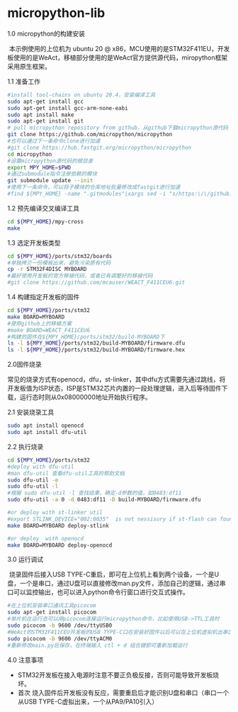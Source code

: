 # micropython-lib


1.0 micropython的构建安装

​        本示例使用的上位机为 ubuntu 20 @ x86，MCU使用的是STM32F411EU，开发板使用的是WeAct，移植部分使用的是WeAct官方提供源代码，miropython框架采用原生框架。

1.1 准备工作

```bash
#install tool-chains on ubuntu 20.4，安装编译工具
sudo apt-get install gcc
sudo apt-get install gcc-arm-none-eabi
sudo apt install make
sudo apt-get install git
# pull micropython repository from github，从github下载micropython源代码
git clone https://github.com/micropython/micropython    
#也可以通过下一条命令clone进行加速
#git clone https://hub.fastgit.org/micropython/micropython
cd micropython
#设置micropython源代码的根目录
export MPY_HOME=$PWD
#通过submodule指令注册依赖的模块
git submodule update --init
#使用下一条命令，可以将子模块的仓库地址批量修改成fastgit进行加速
#find ${MPY_HOME} -name ".gitmodules"|xargs sed -i "s/https:\/\/github.com/http:\/\/192.168.100.22:3000/g"
```

1.2 预先编译交叉编译工具

```bash
cd ${MPY_HOME}/mpy-cross
make
```

1.3 选定开发板类型

```bash
cd ${MPY_HOME}/ports/stm32/boards
#单独拷贝一份模板出来，避免污染原有代码
cp -r STM32F4DISC MYBOARD
#最好使用开发板的官方移植代码，或者已有调整好的移植代码
#git clone https://github.com/mcauser/WEACT_F411CEU6.git
```

1.4 构建指定开发板的固件

```bash
cd ${MPY_HOME}/ports/stm32
make BOARD=MYBOARD
#使用github上的移植方案
#make BOARD=WEACT_F411CEU6
#构建的固件在${MPY_HOME}/ports/stm32/build-MYBOARD下
ls -l ${MPY_HOME}/ports/stm32/build-MYBOARD/firmware.dfu
ls -l ${MPY_HOME}/ports/stm32/build-MYBOARD/firmware.hex
```

2.0固件烧录

​      常见的烧录方式有openocd，dfu，st-linker，其中dfu方式需要先通过跳线，将开发板值为ISP状态，ISP是STM32芯片内置的一段处理逻辑，进入后等待固件下载，运行态时则从0x08000000地址开始执行程序。

2.1 安装烧录工具

```bash
sudo apt install openocd
sudo apt install dfu-util
```

2.2 执行烧录

```bash
cd ${MPY_HOME}/ports/stm32
#deploy with dfu-util
#man dfu-util 查看dfu-util工具的帮助文档
sudo dfu-util -e
sudo dfu-util -l
#根据 sudo dfu-util -l 查找结果，确定-d参数的值，如0483:df11
sudo dfu-util -a 0 -d 0483:df11 -D build-MYBOARD/firmware.dfu

#or deploy with st-linker util
#export STLINK_DEVICE="002:0035"  is not nessisury if st-flash can found st-linker device
make BOARD=MYBOARD deploy-stlink

#or deploy  with openocd
make BOARD=MYBOARD deploy-openocd
```

3.0 运行调试

​      烧录固件后接入USB TYPE-C重启，即可在上位机上看到两个设备，一个是U盘，一个是串口，通过U盘可以直接修改man.py文件，添加自己的逻辑，通过串口可以监控输出，也可以进入python命令行窗口进行交互式操作。

```bash
#在上位机安装串口通讯工具picocom
sudo apt-get install picocom
#单片机在运行态可以用picocom连接运行micropython命令，比如使用USB->TTL工具时
sudo picocom -b 9600 /dev/ttyUSB0
#WeAct的STM32F411CEU开发板的USB TYPE-C口在安装好固件以后可以在上位机虚拟机出串口，linux下一般为/dev/ttyACM0,windows下可能为COM3之类的
sudo picocom -b 9600 /dev/ttyACM0
#重新修改main.py后保存，在终端输入 ctl + d 组合键即可重新加载运行
```

4.0 注意事项

- STM32开发板在接入电源时注意不要正负极反接，否则可能导致开发板烧坏。
- 首次 烧入固件后开发板没有反应，需要重启后才能识别U盘和串口（串口一个从USB TYPE-C虚拟出来，一个从PA9/PA10引入）